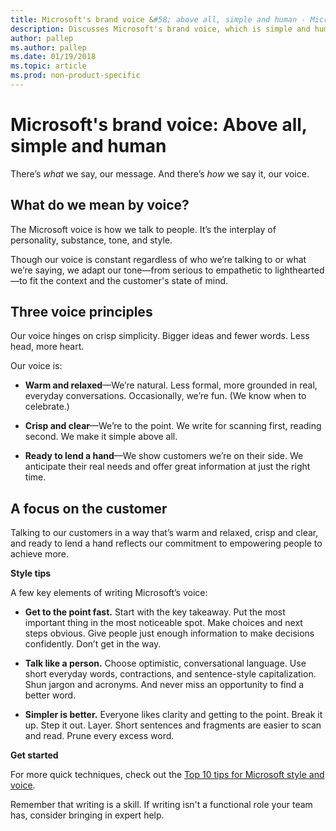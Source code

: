 ```yaml
---
title: Microsoft's brand voice &#58; above all, simple and human - Microsoft Style Guide
description: Discusses Microsoft's brand voice, which is simple and human, such as "what" we say, our message, and "how" we say it, our voice. 
author: pallep
ms.author: pallep
ms.date: 01/19/2018
ms.topic: article
ms.prod: non-product-specific
---
```


# Microsoft's brand voice: Above all, simple and human

There’s *what* we say, our message. And there’s *how*
we say it, our voice. 

## What do we mean by voice?

The Microsoft voice is how we talk to people. It’s the interplay of personality, substance, tone, and style.

Though
our voice is constant regardless of who we’re talking to or what we’re
saying, we adapt our tone—from serious to empathetic to lighthearted—to
fit the context and the customer's state of mind. 

## Three voice principles

Our voice hinges on crisp simplicity. Bigger ideas and fewer words. Less head, more heart. 

Our voice is:

  - **Warm and relaxed**—We’re
    natural. Less formal, more grounded in real, everyday conversations.
    Occasionally, we’re fun. (We know when to celebrate.)  
    
  - **Crisp and clear**—We’re to the point. We write for scanning first, reading second. We make it simple above all.  
  
  - **Ready to lend a hand**—We show customers we’re on their side. We anticipate their real needs and offer great information at just the right time.

## A focus on the customer

Talking to our customers in a way
that’s warm and relaxed, crisp and clear, and ready to lend a hand reflects our commitment to empowering 
people to achieve more.

**Style tips**

A few key elements of writing Microsoft’s voice:

  - **Get to the point fast.** Start
    with the key takeaway. Put the most important thing in the most
    noticeable spot. Make choices and next steps obvious. Give people
    just enough information to make decisions confidently. Don’t get in
    the way.  
    
  - **Talk like a person.** Choose
    optimistic, conversational language. Use short everyday words,
    contractions, and sentence-style capitalization. Shun jargon and
    acronyms. And never miss an opportunity to find a better
    word.  
    
  - **Simpler is better.** Everyone
    likes clarity and getting to the point. Break it up. Step it out.
    Layer. Short sentences and fragments are easier to scan and read.
    Prune every excess word.

**Get started**

For more quick techniques, check out the [Top 10 tips for Microsoft style and voice](~/top-10-tips-style-voice.md). 

Remember that writing is a skill. If writing isn't a functional role your team has, consider bringing in expert help.
